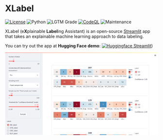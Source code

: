 # XLabel

[![License](https://img.shields.io/github/license/donlapark/XLabel)](LICENSE)
![Python](https://img.shields.io/badge/python-3.7_|_3.8-blue.svg)
![LGTM Grade](https://img.shields.io/lgtm/grade/python/github/donlapark/XLabel)
[![CodeQL](https://github.com/donlapark/XLabel/actions/workflows/codeql.yml/badge.svg)](https://github.com/donlapark/XLabel/actions/workflows/codeql.yml)
![Maintenance](https://img.shields.io/maintenance/yes/2022)

XLabel (e**X**plainable **Label**ing Assistant) is an open-source [Streamlit](https://streamlit.io/) app that takes an explainable machine learning approach to data labeling.

You can try out the app at **Hugging Face demo**: [![Huggingface Streamlit](https://img.shields.io/static/v1?label=Demo&message=Huggingface%20Streamlit&color=red)](https://huggingface.co/spaces/Donlapark/XLabel))

![Screenshot](screenshot/XLabel_screenshot.png)
